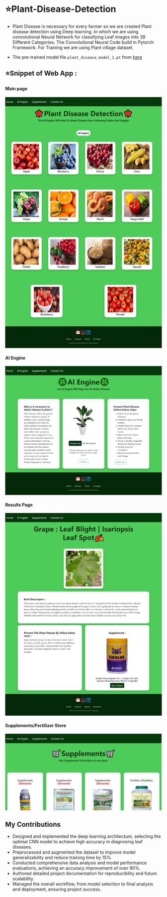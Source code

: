 # ⭐Plant-Disease-Detection
* Plant Disease is necessary for every farmer so we are created Plant disease detection using Deep learning. In which we are using convolutional Neural Network for classifying Leaf images into 39 Different Categories. The Convolutional Neural Code build in Pytorch Framework. For Training we are using Plant village dataset.

* The pre-trained model file `plant_disease_model_1.pt` from [here](https://drive.google.com/drive/folders/1ewJWAiduGuld_9oGSrTuLumg9y62qS6A?usp=share_link)

## ⭐Snippet of Web App :
#### Main page
<img src = "demo_images/1.png" > <br>
#### AI Engine 
<img src = "demo_images/2.png"> <br>
#### Results Page 
<img src = "demo_images/3.png"> <br>
#### Supplements/Fertilizer  Store
<img src = "demo_images/4.JPG"> <br>

## My Contributions
- Designed and implemented the deep learning architecture, selecting the optimal CNN model to achieve high accuracy in diagnosing leaf diseases.
- Preprocessed and augmented the dataset to improve model generalizability and reduce training time by 15%.
- Conducted comprehensive data analysis and model performance evaluations, achieving an accuracy improvement of over 90%.
- Authored detailed project documentation for reproducibility and future scalability.
- Managed the overall workflow, from model selection to final analysis and deployment, ensuring project success.


